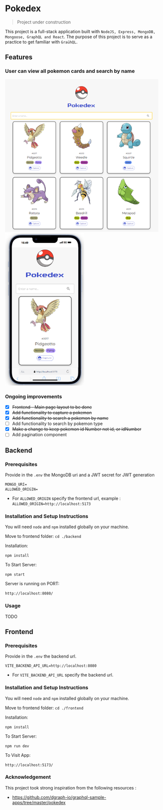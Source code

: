# Pokedex 
> Project under construction

This project is a full-stack application built with `NodeJS, Express, MongoDB, Mongoose, GraphQL and React`.
The purpose of this project is to serve as a practice to get familiar with `GraühQL`.

## Features
### User can view all pokemon cards and search by name
<img src="./docs/pokedex.png" alt="pokedex" height="500"><img src="./docs/mobile-pokedex.png" alt="mobile pokedex" height="500">

### Ongoing improvements
- [x] ~~Frontend - Main page layout to be done~~
- [x] ~~Add functionality to capture a pokemon~~
- [x] ~~Add functionality to search a pokemon by name~~
- [ ] Add functionality to search by pokemon type
- [x] ~~Make a change to keep pokemon ~~id~~ Number not id, or idNumber~~
- [ ] Add pagination component

## Backend

### Prerequisites
Provide in the `.env` the MongoDB uri and a JWT secret for JWT generation

```
MONGO_URI=
ALLOWED_ORIGIN=
```

- For `ALLOWED_ORIGIN` specify the frontend url, example : `ALLOWED_ORIGIN=http://localhost:5173`


### Installation and Setup Instructions

You will need `node` and `npm` installed globally on your machine.

Move to frontend folder:
`cd ./backend`

Installation:

`npm install`


To Start Server:

`npm start`

Server is running on PORT:

`http://localhost:8080/`

### Usage
TODO


## Frontend

### Prerequisites
Provide in the `.env` the backend url.

```
VITE_BACKEND_API_URL=http://localhost:8080
```

- For `VITE_BACKEND_API_URL` specify the backend url.

### Installation and Setup Instructions

You will need `node` and `npm` installed globally on your machine.

Move to frontend folder:
`cd ./frontend`

Installation:

`npm install`


To Start Server:

`npm run dev`

To Visit App:

`http://localhost:5173/`

### Acknowledgement
This project took strong inspiration from the following resources :
- https://github.com/dgraph-io/graphql-sample-apps/tree/master/pokedex